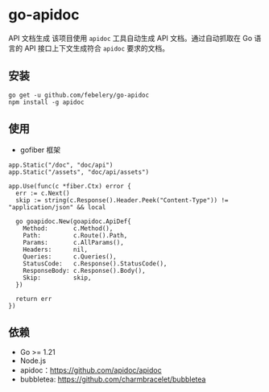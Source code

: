 # go-apidoc

API 文档生成
该项目使用 `apidoc` 工具自动生成 API 文档。通过自动抓取在 Go 语言的 API 接口上下文生成符合 `apidoc`
要求的文档。

## 安装

```shell
go get -u github.com/febelery/go-apidoc
npm install -g apidoc
```

## 使用

- gofiber 框架
```golang
app.Static("/doc", "doc/api")
app.Static("/assets", "doc/api/assets")

app.Use(func(c *fiber.Ctx) error {
  err := c.Next()
  skip := string(c.Response().Header.Peek("Content-Type")) != "application/json" && local

  go goapidoc.New(goapidoc.ApiDef{
    Method:       c.Method(),
    Path:         c.Route().Path,
    Params:       c.AllParams(),
    Headers:      nil,
    Queries:      c.Queries(),
    StatusCode:   c.Response().StatusCode(),
    ResponseBody: c.Response().Body(),
    Skip:         skip,
  })

  return err
})
```

## 依赖

- Go >= 1.21
- Node.js
- apidoc：https://github.com/apidoc/apidoc
- bubbletea: https://github.com/charmbracelet/bubbletea

